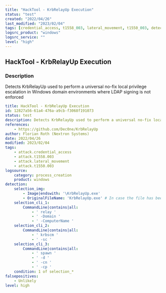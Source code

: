 ```yaml
---
title: "HackTool - KrbRelayUp Execution"
status: "test"
created: "2022/04/26"
last_modified: "2023/02/04"
tags: [credential_access, t1558_003, lateral_movement, t1550_003, detection_rule]
logsrc_product: "windows"
logsrc_service: ""
level: "high"
---
```


## HackTool - KrbRelayUp Execution

### Description

Detects KrbRelayUp used to perform a universal no-fix local privilege escalation in Windows domain environments where LDAP signing is not enforced

```yml
title: HackTool - KrbRelayUp Execution
id: 12827a56-61a4-476a-a9cb-f3068f191073
status: test
description: Detects KrbRelayUp used to perform a universal no-fix local privilege escalation in Windows domain environments where LDAP signing is not enforced
references:
    - https://github.com/Dec0ne/KrbRelayUp
author: Florian Roth (Nextron Systems)
date: 2022/04/26
modified: 2023/02/04
tags:
    - attack.credential_access
    - attack.t1558.003
    - attack.lateral_movement
    - attack.t1550.003
logsource:
    category: process_creation
    product: windows
detection:
    selection_img:
        - Image|endswith: '\KrbRelayUp.exe'
        - OriginalFileName: 'KrbRelayUp.exe' # In case the file has been renamed after compilation
    selection_cli_1:
        CommandLine|contains|all:
            - ' relay '
            - ' -Domain '
            - ' -ComputerName '
    selection_cli_2:
        CommandLine|contains|all:
            - ' krbscm '
            - ' -sc '
    selection_cli_3:
        CommandLine|contains|all:
            - ' spawn '
            - ' -d '
            - ' -cn '
            - ' -cp '
    condition: 1 of selection_*
falsepositives:
    - Unlikely
level: high

```
